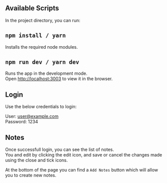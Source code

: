 ## Available Scripts

In the project directory, you can run:

## `npm install / yarn`

Installs the required node modules.

## `npm run dev / yarn dev`

Runs the app in the development mode.<br>
Open [http://localhost:3003](http://localhost:3003) to view it in the browser.

## Login

Use the below credentials to login:

User: user@example.com<br>
Password: 1234

## Notes

Once successfull login, you can see the list of notes.<br>
You and edit by clicking the edit icon, and save or cancel the changes made using the close and tick icons.<br>

At the bottom of the page you can find a `Add Notes` button which will allow you to create new notes.
